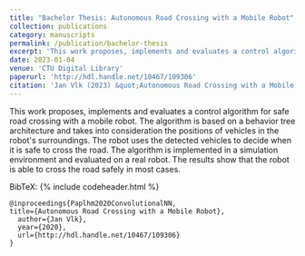```yaml
---
title: "Bachelor Thesis: Autonomous Road Crossing with a Mobile Robot"
collection: publications
category: manuscripts
permalink: /publication/bachelor-thesis
excerpt: 'This work proposes, implements and evaluates a control algorithm for safe road crossing with a mobile robot.'
date: 2023-01-04
venue: 'CTU Digital Library'
paperurl: 'http://hdl.handle.net/10467/109306'
citation: 'Jan Vlk (2023) &quot;Autonomous Road Crossing with a Mobile Robot.&quot; http://hdl.handle.net/10467/109306.'
---
```


This work proposes, implements and evaluates a control algorithm for safe road crossing with a mobile robot. The algorithm is based on a behavior tree architecture and takes into consideration the positions of vehicles in the robot's surroundings. The robot uses the detected vehicles to decide when it is safe to cross the road. The algorithm is implemented in a simulation environment and evaluated on a real robot. The results show that the robot is able to cross the road safely in most cases.

BibTeX:
{% include codeheader.html %}

```
@inproceedings{Paplhm2020ConvolutionalNN,
title={Autonomous Road Crossing with a Mobile Robot},
  author={Jan Vlk},
  year={2020},
  url={http://hdl.handle.net/10467/109306}
}
```

